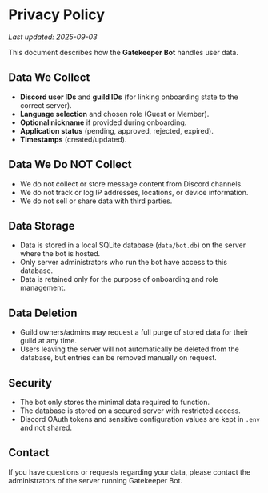 # Privacy Policy

_Last updated: 2025-09-03_

This document describes how the **Gatekeeper Bot** handles user data.

## Data We Collect
- **Discord user IDs** and **guild IDs** (for linking onboarding state to the correct server).
- **Language selection** and chosen role (Guest or Member).
- **Optional nickname** if provided during onboarding.
- **Application status** (pending, approved, rejected, expired).
- **Timestamps** (created/updated).

## Data We Do NOT Collect
- We do not collect or store message content from Discord channels.
- We do not track or log IP addresses, locations, or device information.
- We do not sell or share data with third parties.

## Data Storage
- Data is stored in a local SQLite database (`data/bot.db`) on the server where the bot is hosted.
- Only server administrators who run the bot have access to this database.
- Data is retained only for the purpose of onboarding and role management.

## Data Deletion
- Guild owners/admins may request a full purge of stored data for their guild at any time.
- Users leaving the server will not automatically be deleted from the database, but entries can be removed manually on request.

## Security
- The bot only stores the minimal data required to function.
- The database is stored on a secured server with restricted access.
- Discord OAuth tokens and sensitive configuration values are kept in `.env` and not shared.

## Contact
If you have questions or requests regarding your data, please contact the administrators of the server running Gatekeeper Bot.
